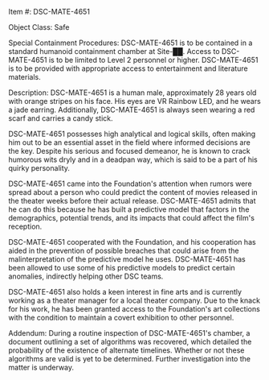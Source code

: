 Item #: DSC-MATE-4651

Object Class: Safe

Special Containment Procedures:
DSC-MATE-4651 is to be contained in a standard humanoid containment chamber at Site-██. Access to DSC-MATE-4651 is to be limited to Level 2 personnel or higher. DSC-MATE-4651 is to be provided with appropriate access to entertainment and literature materials.

Description:
DSC-MATE-4651 is a human male, approximately 28 years old with orange stripes on his face. His eyes are VR Rainbow LED, and he wears a jade earring. Additionally, DSC-MATE-4651 is always seen wearing a red scarf and carries a candy stick.

DSC-MATE-4651 possesses high analytical and logical skills, often making him out to be an essential asset in the field where informed decisions are the key. Despite his serious and focused demeanor, he is known to crack humorous wits dryly and in a deadpan way, which is said to be a part of his quirky personality.

DSC-MATE-4651 came into the Foundation's attention when rumors were spread about a person who could predict the content of movies released in the theater weeks before their actual release. DSC-MATE-4651 admits that he can do this because he has built a predictive model that factors in the demographics, potential trends, and its impacts that could affect the film's reception.

DSC-MATE-4651 cooperated with the Foundation, and his cooperation has aided in the prevention of possible breaches that could arise from the malinterpretation of the predictive model he uses. DSC-MATE-4651 has been allowed to use some of his predictive models to predict certain anomalies, indirectly helping other DSC teams.

DSC-MATE-4651 also holds a keen interest in fine arts and is currently working as a theater manager for a local theater company. Due to the knack for his work, he has been granted access to the Foundation's art collections with the condition to maintain a covert exhibition to other personnel.

Addendum:
During a routine inspection of DSC-MATE-4651's chamber, a document outlining a set of algorithms was recovered, which detailed the probability of the existence of alternate timelines. Whether or not these algorithms are valid is yet to be determined. Further investigation into the matter is underway.